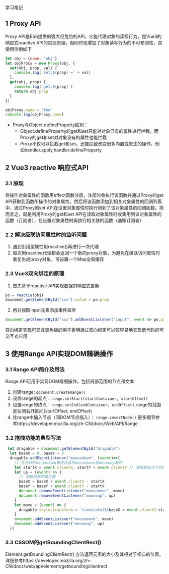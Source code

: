 学习笔记
## 1 Proxy API
Proxy API是ES6提供的强大但危险的API，它能代理对象的读写行为，是Vue3的响应式reactive API的实现原理，但同时也增加了对象读写行为的不可预测性，其使用示例如下
```js
let obj = {name: "obj"}
let objProxy = new Proxy(obj, {
  set(obj, prop, val) {
    console.log(`set:${prop} =` + val)
  },
  get(obj, prop) {
    console.log(`get:${prop}`)
    return obj.prop
  }
})

objProxy.name = "foo" 
console.log(objProxy.name)
```

- Proxy与Object.defineProperty区别：
  - Object.defineProperty的get和set只能对对象已有的属性进行拦截，而Proxy的get和set对对象没有的属性也能拦截
  - Proxy不仅可以拦截get和set，还能拦截改变很多内置或原生的操作，例如handler.apply,handler.defineProperty
## 2 Vue3 reactive 响应式API
### 2.1 原理
将操作对象属性的函数用effect函数注册，注册时会执行该函数并通过Proxy的get API获取到函数所操作的对象属性，然后将该函数添加到相关对象属性的回调列表中，通过Proxy的set API在设置对象属性时执行用到了该对象属性的回调函数。简而言之，就是利用Proxy的get和set API在读取对象属性时收集用到该对象属性的函数（订阅者），在设置对象属性时再执行相关联的函数（通知订阅者）
### 2.2 解决级联访问属性时的监听问题
1. 遇到引用型属性用reactive()再进行一次代理
2. 每次用reactive代理都会返回一个新的proxy对象，为避免在级联访问属性时重复生成proxy对象，可设置一个Map全局缓存
### 2.3 Vue3双向绑定的原理
1. 首先基于reactive API实现数据的响应式更新
```js
po = reactie(obj)
doucment.getElementById("xxx").value = po.prop
```

2. 再对视图input元素添加事件监听
```js
document.getElementById("xxx").addEventListener("input", event => po.prop = event.target.value)
```
双向绑定实现可交互调色板的例子表明通过双向绑定可以较容易地实现低代码的可交互式应用
## 3 使用Range API实现DOM精确操作
### 3.1 Range API简介及用法
Range API可用于实现DOM精细操作，包括局部范围的节点和文本
1. 创建range: `document.createRange()`
2. 设置range的起点：`range.setStart(startContainer, startOffset)`
3. 设置range的终点：`range.setEnd(endContainer, endOffset)`,range的范围是左闭右开区间[startOffset, endOffset)
4. 往range中插入节点（同DOM节点插入）： `range.insertNode()`
更多细节参考https://developer.mozilla.org/zh-CN/docs/Web/API/Range
### 3.2 拖拽功能的典型写法
```js
 let dragable = document.getElementById("dragable")
  let baseX = 0, baseY = 0
  dragable.addEventListener("mousedown", (event)=>{
    // 在目标的mousedown事件后监听mousemove和mouseup事件
    let startX = event.clientX, startY = event.clientY // 获取鼠标点下时的位置
    let up = (event) => {
      // 更新目标的基位置
      baseX = baseX + event.clientX - startX 
      baseY = baseY + event.clientY - startY
      document.removeEventListener("mousemove", move)
      document.removeEventListener("mouseup", up)      
    }
    let move = (event) => {
      dragable.style.transform = `translate(${baseX + event.clientX-startX}px, ${baseY + event.clientY-startY}px)`
    }
    document.addEventListener("mousemove", move)
    document.addEventListener("mouseup", up)
  })
```
### 3.3 CSSOM的getBoundingClientRect()
Element.getBoundingClientRect() 方法返回元素的大小及其相对于视口的位置。详细参考https://developer.mozilla.org/zh-CN/docs/web/api/element/getboundingclientrect
